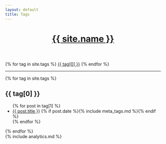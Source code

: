 ```yaml
---
layout: default
title: Tags
---
```

<header class="masthead">
  <h1 class="masthead-title--small">
    <a href="{{ site.baseurl }}/">{{ site.name }}</a>
  </h1>
</header>      
<div class="tags-expo">
  <div class="tags-expo-list">
    {% for tag in site.tags %}
    <a href="#{{ tag[0] | slugify }}" class="post-tag">{{ tag[0] }}</a>
    {% endfor %}
  </div>
  <hr/>
  <div class="tags-expo-section">
    {% for tag in site.tags %}
    <h2 id="{{ tag[0] | slugify }}">{{ tag[0] }}</h2>
    <ul class="tags-expo-posts">
      {% for post in tag[1] %}
      <li>         
          <a href="{{ site.baseurl }}{{ post.url }}">
          {{ post.title }}</a>
          {% if post.date %}{% include meta_tags.md %}{% endif %}
        </li>
      {% endfor %}
    </ul>
    {% endfor %}
  </div>
</div>
{% include analytics.md %}
